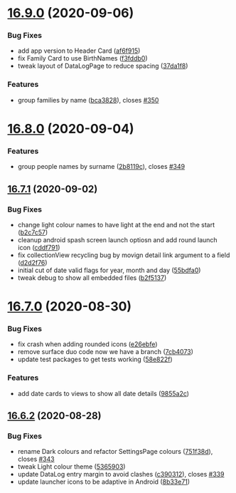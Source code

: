 # [16.9.0](https://github.com/phandcock/GrampsView/compare/16.8.0...16.9.0) (2020-09-06)


### Bug Fixes

* add app version to Header Card ([af6f915](https://github.com/phandcock/GrampsView/commit/af6f9155d0c4b0554370fa84e25d90d9faff91f4))
* fix Family Card to use BirthNames ([f3fddb0](https://github.com/phandcock/GrampsView/commit/f3fddb031e0ac5b3d558717bcf462087ab9be7fc))
* tweak layout of DataLogPage to reduce spacing ([37da1f8](https://github.com/phandcock/GrampsView/commit/37da1f870c246bf373a6bb68f4e4dc1559c009a9))


### Features

* group families by name ([bca3828](https://github.com/phandcock/GrampsView/commit/bca38287d97f8ce913ea499f098fdb7be6326378)), closes [#350](https://github.com/phandcock/GrampsView/issues/350)



# [16.8.0](https://github.com/phandcock/GrampsView/compare/16.7.1...16.8.0) (2020-09-04)


### Features

* group people names by surname ([2b8119c](https://github.com/phandcock/GrampsView/commit/2b8119c15c675f96b0ef8e265ed2d150ec26d4cd)), closes [#349](https://github.com/phandcock/GrampsView/issues/349)



## [16.7.1](https://github.com/phandcock/GrampsView/compare/16.7.0...16.7.1) (2020-09-02)


### Bug Fixes

* change light colour names to have light at the end and not the start ([b2c7c57](https://github.com/phandcock/GrampsView/commit/b2c7c57faa2cfb53263f79c7d584470e274236b8))
* cleanup android spash screen launch optiosn and add round launch icon ([cddf791](https://github.com/phandcock/GrampsView/commit/cddf791531e8a6e9a0272ba2b5018778b66227af))
* fix collectionView recycling bug by movign detail link argument to a field ([d2d2f76](https://github.com/phandcock/GrampsView/commit/d2d2f7696c17833016a639cc654010aaf2d2af12))
* initial cut of date valid flags for year, month and day ([55bdfa0](https://github.com/phandcock/GrampsView/commit/55bdfa0f63beed44b9e719faf21c0bf15c4fc43f))
* tweak debug to show all embedded files ([b2f5137](https://github.com/phandcock/GrampsView/commit/b2f5137162313a9d8858007f8f953c5c160bd32c))



# [16.7.0](https://github.com/phandcock/GrampsView/compare/16.6.2...16.7.0) (2020-08-30)


### Bug Fixes

* fix crash when adding rounded icons ([e26ebfe](https://github.com/phandcock/GrampsView/commit/e26ebfeec8d5336961ba7dccbcf7736f57a1445d))
* remove surface duo code now we have a branch ([7cb4073](https://github.com/phandcock/GrampsView/commit/7cb407308a3809b872f58c4dda518a42bbf05681))
* update test packages to get tests working ([58e822f](https://github.com/phandcock/GrampsView/commit/58e822f4127bcddaf02bc3f392d26eb77ac3c654))


### Features

* add date cards to views to show all date details ([9855a2c](https://github.com/phandcock/GrampsView/commit/9855a2c9803f7789cbfcba44dbdcc98199a4e9ae))



## [16.6.2](https://github.com/phandcock/GrampsView/compare/16.6.1...16.6.2) (2020-08-28)


### Bug Fixes

* rename Dark colours and refactor SettingsPage colours ([751f38d](https://github.com/phandcock/GrampsView/commit/751f38dbfa6502681216a8a7851cb8abf040181e)), closes [#343](https://github.com/phandcock/GrampsView/issues/343)
* tweak Light colour theme ([5365903](https://github.com/phandcock/GrampsView/commit/5365903f0e8f12a279b4c9c2cad78ff59c706096))
* update DataLog entry margin to avoid clashes ([c390312](https://github.com/phandcock/GrampsView/commit/c3903122d2da5182d557688c7759cd9433edf3d2)), closes [#339](https://github.com/phandcock/GrampsView/issues/339)
* update launcher icons to be adaptive in Android ([8b33e71](https://github.com/phandcock/GrampsView/commit/8b33e71dabc66d511c3aeea3988c994cc5d3d8fe))



